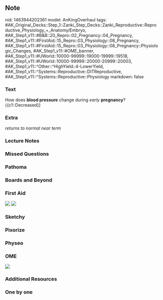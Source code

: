 ## Note
nid: 1463944202361
model: AnKingOverhaul
tags: #AK_Original_Decks::Step_1::Zanki_Step_Decks::Zanki_Reproductive::Reproductive_Physiology_+_Anatomy/Embryo, #AK_Step1_v11::#B&B::20_Repro::02_Pregnancy::04_Pregnancy, #AK_Step1_v11::#FirstAid::15_Repro::03_Physiology::08_Pregnancy, #AK_Step1_v11::#FirstAid::15_Repro::03_Physiology::08_Pregnancy::Physiologic_Changes, #AK_Step1_v11::#OME_banner, #AK_Step1_v11::#UWorld::10000-99999::19000-19999::19518, #AK_Step1_v11::#UWorld::10000-99999::20000-20999::20003, #AK_Step1_v11::^Other::^HighYield::4-LowerYield, #AK_Step1_v11::^Systems::Reproductive::DITReproductive, #AK_Step1_v11::^Systems::Reproductive::Physiology
markdown: false

### Text
<div>
  How does <b>blood pressure</b> change during <i>early</i>
  <b>pregnancy</b>?
</div>
<div>
  {{c1::Decreased}}
</div>

### Extra
<i>returns to normal near term</i>

### Lecture Notes


### Missed Questions


### Pathoma


### Boards and Beyond


### First Aid
<img src="tmp_XTEAP.png"> <img src="tmp2fGHW6.png">

### Sketchy


### Pixorize


### Physeo


### OME
<div class="ome-widget">
  <a href="https://onlinemeded.org?ref=anki"><img src=
  "_OME_AnkiFlashcards_General_3.png"></a>
</div>

### Additional Resources


### One by one

